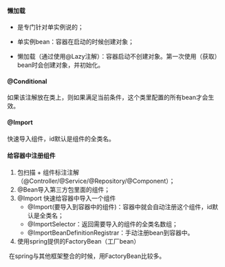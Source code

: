 #### 懒加载

- 是专门针对单实例说的；

- 单实例bean：容器在启动的时候创建对象；
- 懒加载（通过使用@Lazy注解）：容器启动不创建对象。第一次使用（获取）bean时会创建对象，并初始化。

#### @Conditional

如果该注解放在类上，则如果满足当前条件，这个类里配置的所有bean才会生效。

#### @Import

快速导入组件，id默认是组件的全类名。

#### 给容器中注册组件

1. 包扫描 + 组件标注注解（@Controller/@Service/@Repository/@Component）；
2. @Bean导入第三方包里面的组件；
3. @Import 快速给容器中导入一个组件
   - @Import(要导入到容器中的组件)：容器中就会自动注册这个组件，id默认是全类名；
   - @ImportSelector：返回需要导入的组件的全类名数组；
   - @ImportBeanDefinitionRegistrar：手动注册bean到容器中。
4. 使用spring提供的FactoryBean（工厂bean）

​       在spring与其他框架整合的时候，用FactoryBean比较多。



